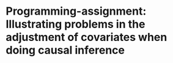 # Programming-assignment: Illustrating problems in the adjustment of covariates when doing causal inference
